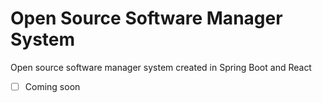 # Open Source Software Manager System
Open source software manager system created in Spring Boot and React
- [ ] Coming soon
